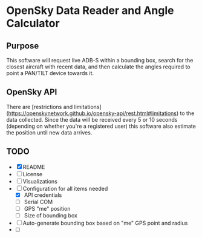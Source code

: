 # OpenSky Data Reader and Angle Calculator

## Purpose
This software will request live ADB-S within a bounding box, search for the closest aircraft with recent data, and then calculate the angles required to point a PAN/TILT device towards it. 

## OpenSky API
There are [restrictions and limitations] (https://openskynetwork.github.io/opensky-api/rest.html#limitations) to the data collected. 
Since the data will be received every 5 or 10 seconds (depending on whether you're a registered user) this software also estimate the position until new data arrives.

## TODO
- [x] README
- [ ] License 
- [ ] Visualizations
- [ ] Configuration for all items needed
  - [x] API credentials
  - [ ] Serial COM 
  - [ ] GPS "me" position
  - [ ] Size of bounding box
- [ ] Auto-generate bounding box based on "me" GPS point and radius
- [ ] 